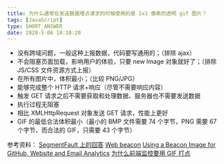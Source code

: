 ```yaml
---
title: 为什么通常在发送数据埋点请求的时候使用的是 1x1 像素的透明 gif 图片？
tags: [JavaScript]
type: SHORT_ANSWER
date: 2020-5-06 18:10:20
---
```


- 没有跨域问题，一般这种上报数据，代码要写通用的；（排除 ajax）
- 不会阻塞页面加载，影响用户的体验，只要 new Image 对象就好了；（排除 JS/CSS 文件资源方式上报）
- 在所有图片中，体积最小；（比较 PNG/JPG）
- 能够完成整个 HTTP 请求+响应（尽管不需要响应内容）
- 触发 GET 请求之后不需要获取和处理数据、服务器也不需要发送数据
- 执行过程无阻塞
- 相比 XMLHttpRequest 对象发送 GET 请求，性能上更好
- GIF 的最低合法体积最小（最小的 BMP 文件需要 74 个字节，PNG 需要 67 个字节，而合法的 GIF，只需要 43 个字节）

参考资料：
[SegmentFault 上的回答](https://segmentfault.com/q/1010000000146284/a-1020000000146319)
[Web beacon](https://en.wikipedia.org/wiki/Web_beacon)
[Using a Beacon Image for GitHub, Website and Email Analytics](https://www.sitepoint.com/using-beacon-image-github-website-email-analytics/)
[为什么前端监控要用 GIF 打点](https://mp.weixin.qq.com/s/v6R2w26qZkEilXY0mPUBCw?utm_source=tuicool&utm_medium=referral)

